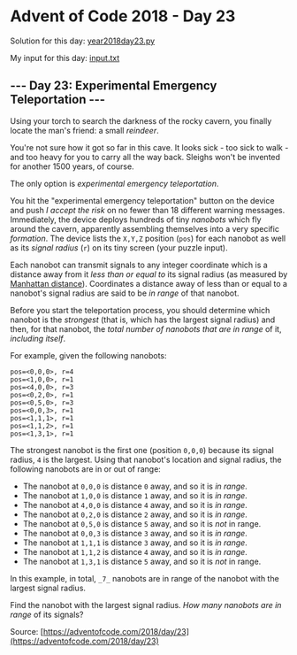 # Advent of Code 2018 - Day 23

Solution for this day: [year2018day23.py](year2018/day23/year2018day23.py)

My input for this day: [input.txt](year2018/day23/input.txt)

## \--- Day 23: Experimental Emergency Teleportation ---

Using your torch to search the darkness of the rocky cavern, you finally
locate the man's friend: a small _reindeer_.

You're not sure how it got so far in this cave. It looks sick - too sick to
walk - and too heavy for you to carry all the way back. Sleighs won't be
invented for another 1500 years, of course.

The only option is _experimental emergency teleportation_.

You hit the "experimental emergency teleportation" button on the device and
push _I accept the risk_ on no fewer than 18 different warning messages.
Immediately, the device deploys hundreds of tiny _nanobots_ which fly around
the cavern, apparently assembling themselves into a very specific _formation_.
The device lists the `X,Y,Z` position (`pos`) for each nanobot as well as its
_signal radius_ (`r`) on its tiny screen (your puzzle input).

Each nanobot can transmit signals to any integer coordinate which is a
distance away from it _less than or equal to_ its signal radius (as measured
by [Manhattan distance](https://en.wikipedia.org/wiki/Taxicab_geometry)).
Coordinates a distance away of less than or equal to a nanobot's signal radius
are said to be _in range_ of that nanobot.

Before you start the teleportation process, you should determine which nanobot
is the _strongest_ (that is, which has the largest signal radius) and then,
for that nanobot, the _total number of nanobots that are in range_ of it,
_including itself_.

For example, given the following nanobots:

    
    
    pos=<0,0,0>, r=4
    pos=<1,0,0>, r=1
    pos=<4,0,0>, r=3
    pos=<0,2,0>, r=1
    pos=<0,5,0>, r=3
    pos=<0,0,3>, r=1
    pos=<1,1,1>, r=1
    pos=<1,1,2>, r=1
    pos=<1,3,1>, r=1
    

The strongest nanobot is the first one (position `0,0,0`) because its signal
radius, `4` is the largest. Using that nanobot's location and signal radius,
the following nanobots are in or out of range:

  * The nanobot at `0,0,0` is distance `0` away, and so it is _in range_.
  * The nanobot at `1,0,0` is distance `1` away, and so it is _in range_.
  * The nanobot at `4,0,0` is distance `4` away, and so it is _in range_.
  * The nanobot at `0,2,0` is distance `2` away, and so it is _in range_.
  * The nanobot at `0,5,0` is distance `5` away, and so it is _not_ in range.
  * The nanobot at `0,0,3` is distance `3` away, and so it is _in range_.
  * The nanobot at `1,1,1` is distance `3` away, and so it is _in range_.
  * The nanobot at `1,1,2` is distance `4` away, and so it is _in range_.
  * The nanobot at `1,3,1` is distance `5` away, and so it is _not_ in range.

In this example, in total, `_7_` nanobots are in range of the nanobot with the
largest signal radius.

Find the nanobot with the largest signal radius. _How many nanobots are in
range_ of its signals?



Source: [https://adventofcode.com/2018/day/23](https://adventofcode.com/2018/day/23)

